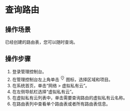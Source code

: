 # 查询路由<a name="zh-cn_topic_0038310408"></a>

## 操作场景<a name="s974a02c09b8e44f59dcc9335de2d030a"></a>

已经创建的路由表，您可以随时查询。

## 操作步骤<a name="sdec7a81b54b0476b8e37270f45edcca7"></a>

1.  登录管理控制台。
2.  在管理控制台左上角单击![](figures/icon-region.png)图标，选择区域和项目。
3.  在系统首页，单击“网络 \> 虚拟私有云”。
4.  在左侧导航栏选择“虚拟私有云”。
5.  在虚拟私有云列表中，单击需要查询路由的虚拟私有云名称。
6.  在路由表列中查看单个路由表或者所有路由表信息。

